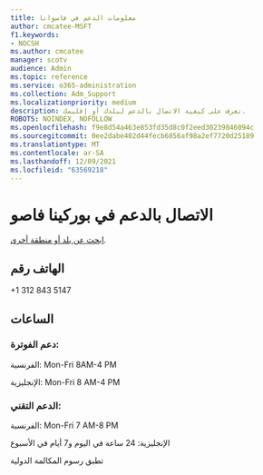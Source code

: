 ```yaml
---
title: معلومات الدعم في فاسوانا
author: cmcatee-MSFT
f1.keywords:
- NOCSH
ms.author: cmcatee
manager: scotv
audience: Admin
ms.topic: reference
ms.service: o365-administration
ms.collection: Adm_Support
ms.localizationpriority: medium
description: تعرف على كيفية الاتصال بالدعم لبلدك أو إقليمك.
ROBOTS: NOINDEX, NOFOLLOW
ms.openlocfilehash: f9e8d54a463e853fd35d8c0f2eed30239846094c
ms.sourcegitcommit: 0ee2dabe402d44fecb6856af98a2ef7720d25189
ms.translationtype: MT
ms.contentlocale: ar-SA
ms.lasthandoff: 12/09/2021
ms.locfileid: "63569218"
---
```

# <a name="contact-support-for-burkina-faso"></a>الاتصال بالدعم في بوركينا فاصو

[ابحث عن بلد أو منطقة أخرى](../get-help-support.md).

## <a name="phone-number"></a>الهاتف رقم
+1 312 843 5147

## <a name="hours"></a>الساعات
### <a name="billing-support"></a>دعم الفوترة:

الفرنسية: Mon-Fri 8AM-4 PM

الإنجليزية: Mon-Fri 8 AM-4 PM

### <a name="technical-support"></a>الدعم التقني:

الفرنسية: Mon-Fri 7 AM-8 PM

الإنجليزية: 24 ساعة في اليوم و7 أيام في الأسبوع

تطبق رسوم المكالمة الدولية
